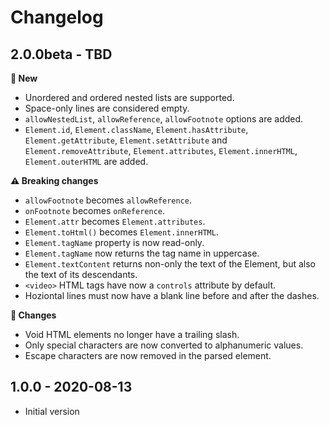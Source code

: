 # Changelog

## 2.0.0beta - TBD

**🌟 New**
- Unordered and ordered nested lists are supported.
- Space-only lines are considered empty.
- `allowNestedList`, `allowReference`, `allowFootnote` options are added.
- `Element.id`, `Element.className`,  `Element.hasAttribute`, `Element.getAttribute`, `Element.setAttribute` and `Element.removeAttribute`, `Element.attributes`, `Element.innerHTML`, `Element.outerHTML` are added.

**⚠ Breaking changes**
- `allowFootnote` becomes `allowReference`.
- `onFootnote` becomes `onReference`.
- `Element.attr` becomes `Element.attributes`.
- `Element.toHtml()` becomes `Element.innerHTML`.
- `Element.tagName` property is now read-only.
- `Element.tagName` now returns the tag name in uppercase.
- `Element.textContent` returns non-only the text of the Element, but also the text of its descendants.
- `<video>` HTML tags have now a `controls` attribute by default.
- Hoziontal lines must now have a blank line before and after the dashes.

**🔧 Changes**
- Void HTML elements no longer have a trailing slash.
- Only special characters are now converted to alphanumeric values.
- Escape characters are now removed in the parsed element.



## 1.0.0 - 2020-08-13
- Initial version